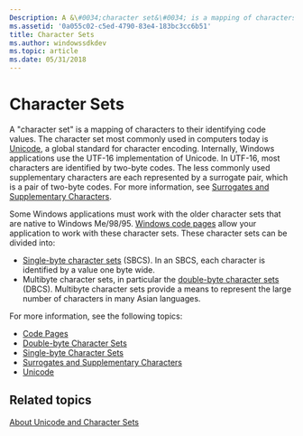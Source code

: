 ```yaml
---
Description: A &\#0034;character set&\#0034; is a mapping of characters to their identifying code values.
ms.assetid: '0a055c02-c5ed-4790-83e4-183bc3cc6b51'
title: Character Sets
ms.author: windowssdkdev
ms.topic: article
ms.date: 05/31/2018
---
```


# Character Sets

A "character set" is a mapping of characters to their identifying code values. The character set most commonly used in computers today is [Unicode](unicode.md), a global standard for character encoding. Internally, Windows applications use the UTF-16 implementation of Unicode. In UTF-16, most characters are identified by two-byte codes. The less commonly used supplementary characters are each represented by a surrogate pair, which is a pair of two-byte codes. For more information, see [Surrogates and Supplementary Characters](surrogates-and-supplementary-characters.md).

Some Windows applications must work with the older character sets that are native to Windows Me/98/95. [Windows code pages](code-pages.md) allow your application to work with these character sets. These character sets can be divided into:

-   [Single-byte character sets](single-byte-character-sets.md) (SBCS). In an SBCS, each character is identified by a value one byte wide.
-   Multibyte character sets, in particular the [double-byte character sets](double-byte-character-sets.md) (DBCS). Multibyte character sets provide a means to represent the large number of characters in many Asian languages.

For more information, see the following topics:

-   [Code Pages](code-pages.md)
-   [Double-byte Character Sets](double-byte-character-sets.md)
-   [Single-byte Character Sets](single-byte-character-sets.md)
-   [Surrogates and Supplementary Characters](surrogates-and-supplementary-characters.md)
-   [Unicode](unicode.md)

## Related topics

<dl> <dt>

[About Unicode and Character Sets](about-unicode-and-character-sets.md)
</dt> </dl>

 

 



